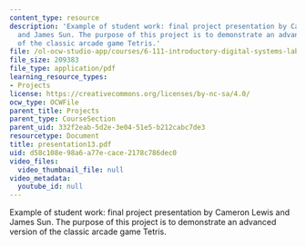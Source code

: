 ```yaml
---
content_type: resource
description: 'Example of student work: final project presentation by Cameron Lewis
  and James Sun. The purpose of this project is to demonstrate an advanced version
  of the classic arcade game Tetris.'
file: /ol-ocw-studio-app/courses/6-111-introductory-digital-systems-laboratory-spring-2006/d58c108e98a6a77ecace2178c786dec0_presentation13.pdf
file_size: 209383
file_type: application/pdf
learning_resource_types:
- Projects
license: https://creativecommons.org/licenses/by-nc-sa/4.0/
ocw_type: OCWFile
parent_title: Projects
parent_type: CourseSection
parent_uid: 332f2eab-5d2e-3e04-51e5-b212cabc7de3
resourcetype: Document
title: presentation13.pdf
uid: d58c108e-98a6-a77e-cace-2178c786dec0
video_files:
  video_thumbnail_file: null
video_metadata:
  youtube_id: null
---
```

Example of student work: final project presentation by Cameron Lewis and James Sun. The purpose of this project is to demonstrate an advanced version of the classic arcade game Tetris.
